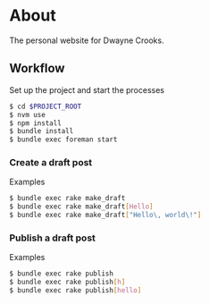 # About

The personal website for Dwayne Crooks.

## Workflow

Set up the project and start the processes

```sh
$ cd $PROJECT_ROOT
$ nvm use
$ npm install
$ bundle install
$ bundle exec foreman start
```

### Create a draft post

Examples

```sh
$ bundle exec rake make_draft
$ bundle exec rake make_draft[Hello]
$ bundle exec rake make_draft["Hello\, world\!"]
```

### Publish a draft post

Examples

```sh
$ bundle exec rake publish
$ bundle exec rake publish[h]
$ bundle exec rake publish[hello]
```
